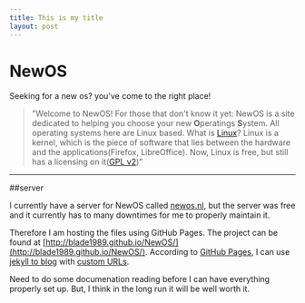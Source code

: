 ```yaml
---
title: This is my title
layout: post
---
```


# NewOS
Seeking for a new os? you've come to the right place! 

> "Welcome to NewOS! For those that don't know it yet: NewOS is a site dedicated to helping you choose your new **O**peratings **S**ystem. All operating systems here are Linux based. What is [Linux](https://en.wikipedia.org/wiki/Linux_kernel)? Linux is a kernel, which is the piece of software that lies between the hardware and the applications(Firefox, LibreOffice). Now, Linux is free, but still has a licensing on it([GPL v2](https://en.wikipedia.org/wiki/GPL_v2#Version_2))"

---

##server

I currently have a server for NewOS called [newos.nl](http://newos.nl/), but the server was free and it currently has to many downtimes for me to properly maintain it. 

Therefore I am hosting the files using GitHub Pages. The project can be found at [http://blade1989.github.io/NewOS/](http://blade1989.github.io/NewOS/). According to [GitHub Pages](https://pages.github.com/), I can use [jekyll to blog](https://help.github.com/articles/using-jekyll-with-pages) with [custom URLs](https://help.github.com/articles/setting-up-a-custom-domain-with-pages). 

Need to do some documenation reading before I can have everything properly set up. But, I think in the long run it will be well worth it.
